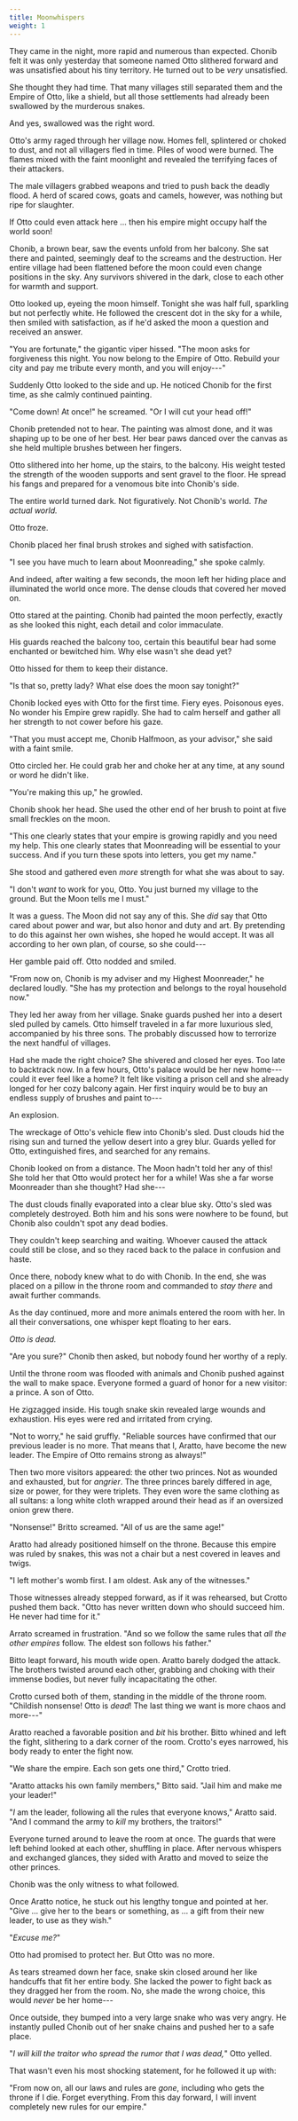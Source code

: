 ```yaml
---
title: Moonwhispers
weight: 1
---
```

They came in the night, more rapid and numerous than expected. Chonib felt it was only yesterday that someone named Otto slithered forward and was unsatisfied about his tiny territory. He turned out to be _very_ unsatisfied.

She thought they had time. That many villages still separated them and the Empire of Otto, like a shield, but all those settlements had already been swallowed by the murderous snakes.

And yes, swallowed was the right word.

Otto's army raged through her village now. Homes fell, splintered or choked to dust, and not all villagers fled in time. Piles of wood were burned. The flames mixed with the faint moonlight and revealed the terrifying faces of their attackers.

The male villagers grabbed weapons and tried to push back the deadly flood. A herd of scared cows, goats and camels, however, was nothing but ripe for slaughter.

If Otto could even attack here ... then his empire might occupy half the world soon!

Chonib, a brown bear, saw the events unfold from her balcony. She sat there and painted, seemingly deaf to the screams and the destruction. Her entire village had been flattened before the moon could even change positions in the sky. Any survivors shivered in the dark, close to each other for warmth and support.

Otto looked up, eyeing the moon himself. Tonight she was half full, sparkling but not perfectly white. He followed the crescent dot in the sky for a while, then smiled with satisfaction, as if he'd asked the moon a question and received an answer.

"You are fortunate," the gigantic viper hissed. "The moon asks for forgiveness this night. You now belong to the Empire of Otto. Rebuild your city and pay me tribute every month, and you will enjoy---"

Suddenly Otto looked to the side and up. He noticed Chonib for the first time, as she calmly continued painting.

"Come down! At once!" he screamed. "Or I will cut your head off!"

Chonib pretended not to hear. The painting was almost done, and it was shaping up to be one of her best. Her bear paws danced over the canvas as she held multiple brushes between her fingers.

Otto slithered into her home, up the stairs, to the balcony. His weight tested the strength of the wooden supports and sent gravel to the floor. He spread his fangs and prepared for a venomous bite into Chonib's side.

The entire world turned dark. Not figuratively. Not Chonib's world. _The actual world._

Otto froze. 

Chonib placed her final brush strokes and sighed with satisfaction.

"I see you have much to learn about Moonreading," she spoke calmly.

And indeed, after waiting a few seconds, the moon left her hiding place and illuminated the world once more. The dense clouds that covered her moved on.

Otto stared at the painting. Chonib had painted the moon perfectly, exactly as she looked this night, each detail and color immaculate.

His guards reached the balcony too, certain this beautiful bear had some enchanted or bewitched him. Why else wasn't she dead yet?

Otto hissed for them to keep their distance.

"Is that so, pretty lady? What else does the moon say tonight?"

Chonib locked eyes with Otto for the first time. Fiery eyes. Poisonous eyes. No wonder his Empire grew rapidly. She had to calm herself and gather all her strength to not cower before his gaze.

"That you must accept me, Chonib Halfmoon, as your advisor," she said with a faint smile.

Otto circled her. He could grab her and choke her at any time, at any sound or word he didn't like.

"You're making this up," he growled.

Chonib shook her head. She used the other end of her brush to point at five small freckles on the moon. 

"This one clearly states that your empire is growing rapidly and you need my help. This one clearly states that Moonreading will be essential to your success. And if you turn these spots into letters, you get my name."

She stood and gathered even _more_ strength for what she was about to say.

"I don't _want_ to work for you, Otto. You just burned my village to the ground. But the Moon tells me I must."

It was a guess. The Moon did not say any of this. She _did_ say that Otto cared about power and war, but also honor and duty and art. By pretending to do this against her own wishes, she hoped he would accept. It was all according to her own plan, of course, so she could---

Her gamble paid off. Otto nodded and smiled.

"From now on, Chonib is my adviser and my Highest Moonreader," he declared loudly. "She has my protection and belongs to the royal household now."

They led her away from her village. Snake guards pushed her into a desert sled pulled by camels. Otto himself traveled in a far more luxurious sled, accompanied by his three sons. The probably discussed how to terrorize the next handful of villages.

Had she made the right choice? She shivered and closed her eyes. Too late to backtrack now. In a few hours, Otto's palace would be her new home---could it ever feel like a home? It felt like visiting a prison cell and she already longed for her cozy balcony again. Her first inquiry would be to buy an endless supply of brushes and paint to---

An explosion.

The wreckage of Otto's vehicle flew into Chonib's sled. Dust clouds hid the rising sun and turned the yellow desert into a grey blur. Guards yelled for Otto, extinguished fires, and searched for any remains.

Chonib looked on from a distance. The Moon hadn't told her any of this! She told her that Otto would protect her for a while! Was she a far worse Moonreader than she thought? Had she---

The dust clouds finally evaporated into a clear blue sky. Otto's sled was completely destroyed. Both him and his sons were nowhere to be found, but Chonib also couldn't spot any dead bodies.

They couldn't keep searching and waiting. Whoever caused the attack could still be close, and so they raced back to the palace in confusion and haste.

Once there, nobody knew what to do with Chonib. In the end, she was placed on a pillow in the throne room and commanded to _stay there_ and await further commands.

As the day continued, more and more animals entered the room with her. In all their conversations, one whisper kept floating to her ears.

_Otto is dead._

"Are you sure?" Chonib then asked, but nobody found her worthy of a reply.

Until the throne room was flooded with animals and Chonib pushed against the wall to make space. Everyone formed a guard of honor for a new visitor: a prince. A son of Otto.

He zigzagged inside. His tough snake skin revealed large wounds and exhaustion. His eyes were red and irritated from crying.

"Not to worry," he said gruffly. "Reliable sources have confirmed that our previous leader is no more. That means that I, Aratto, have become the new leader. The Empire of Otto remains strong as always!"

Then two more visitors appeared: the other two princes. Not as wounded and exhausted, but for _angrier_. The three princes barely differed in age, size or power, for they were triplets. They even wore the same clothing as all sultans: a long white cloth wrapped around their head as if an oversized onion grew there.

"Nonsense!" Britto screamed. "All of us are the same age!"

Aratto had already positioned himself on the throne. Because this empire was ruled by snakes, this was not a chair but a nest covered in leaves and twigs. 

"I left mother's womb first. I am oldest. Ask any of the witnesses."

Those witnesses already stepped forward, as if it was rehearsed, but Crotto pushed them back. "Otto has never written down who should succeed him. He never had time for it."

Arrato screamed in frustration. "And so we follow the same rules that _all the other empires_ follow. The eldest son follows his father."

Bitto leapt forward, his mouth wide open. Aratto barely dodged the attack. The brothers twisted around each other, grabbing and choking with their immense bodies, but never fully incapacitating the other.

Crotto cursed both of them, standing in the middle of the throne room. "Childish nonsense! Otto is _dead_! The last thing we want is more chaos and more---"

Aratto reached a favorable position and _bit_ his brother. Bitto whined and left the fight, slithering to a dark corner of the room. Crotto's eyes narrowed, his body ready to enter the fight now.

"We share the empire. Each son gets one third," Crotto tried.

"Aratto attacks his own family members," Bitto said. "Jail him and make me your leader!"

"_I_ am the leader, following all the rules that everyone knows," Aratto said. "And I command the army to _kill_ my brothers, the traitors!"

Everyone turned around to leave the room at once. The guards that were left behind looked at each other, shuffling in place. After nervous whispers and exchanged glances, they sided with Aratto and moved to seize the other princes.

Chonib was the only witness to what followed.

Once Aratto notice, he stuck out his lengthy tongue and pointed at her. "Give ... give her to the bears or something, as ... a gift from their new leader, to use as they wish."

"_Excuse me?_"

Otto had promised to protect her. But Otto was no more.

As tears streamed down her face, snake skin closed around her like handcuffs that fit her entire body. She lacked the power to fight back as they dragged her from the room. No, she made the wrong choice, this would _never_ be her home---

Once outside, they bumped into a very large snake who was very angry. He instantly pulled Chonib out of her snake chains and pushed her to a safe place.

"_I will kill the traitor who spread the rumor that I was dead,_" Otto yelled.

That wasn't even his most shocking statement, for he followed it up with: 

"From now on, all our laws and rules are _gone_, including who gets the throne if I die. Forget everything. From this day forward, I will invent completely new rules for our empire."